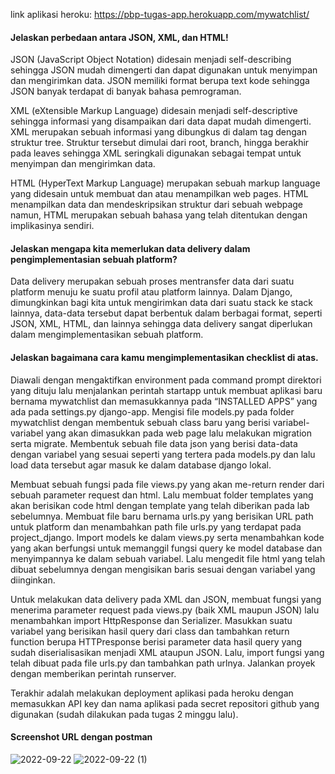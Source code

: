 link aplikasi heroku: https://pbp-tugas-app.herokuapp.com/mywatchlist/

#### Jelaskan perbedaan antara JSON, XML, dan HTML!
JSON (JavaScript Object Notation) didesain menjadi self-describing sehingga JSON mudah dimengerti dan dapat digunakan untuk menyimpan dan mengirimkan data. JSON memiliki format berupa text kode sehingga JSON banyak terdapat di banyak bahasa pemrograman.

XML (eXtensible Markup Language) didesain menjadi self-descriptive sehingga informasi yang disampaikan dari data dapat mudah dimengerti. XML merupakan sebuah informasi yang dibungkus di dalam tag dengan struktur tree. Struktur tersebut dimulai dari root, branch, hingga berakhir pada leaves sehingga XML seringkali digunakan sebagai tempat untuk menyimpan dan mengirimkan data.

HTML (HyperText Markup Language) merupakan sebuah markup language yang didesain untuk membuat dan atau menampilkan web pages. HTML menampilkan data dan mendeskripsikan struktur dari sebuah webpage namun, HTML merupakan sebuah bahasa yang telah ditentukan dengan implikasinya sendiri.

#### Jelaskan mengapa kita memerlukan data delivery dalam pengimplementasian sebuah platform?
Data delivery merupakan sebuah proses mentransfer data dari suatu platform menuju ke suatu profil atau platform lainnya. Dalam Django, dimungkinkan bagi kita untuk mengirimkan data dari suatu stack ke stack lainnya, data-data tersebut dapat berbentuk dalam berbagai format, seperti JSON, XML, HTML, dan lainnya sehingga data delivery sangat diperlukan dalam mengimplementasikan sebuah platform.

#### Jelaskan bagaimana cara kamu mengimplementasikan checklist di atas.
Diawali dengan mengaktifkan environment pada command prompt direktori yang dituju lalu menjalankan perintah startapp untuk membuat aplikasi baru bernama mywatchlist dan memasukkannya pada “INSTALLED APPS” yang ada pada settings.py django-app.
Mengisi file models.py pada folder mywatchlist dengan membentuk sebuah class baru yang berisi variabel-variabel yang akan dimasukkan pada web page lalu melakukan migration serta migrate. Membentuk sebuah file data json yang berisi data-data dengan variabel yang sesuai seperti yang tertera pada models.py dan lalu load data tersebut agar masuk ke dalam database django lokal.

Membuat sebuah fungsi pada file views.py yang akan me-return render dari sebuah parameter request dan html. Lalu membuat folder templates yang akan berisikan code html dengan template yang telah diberikan pada lab sebelumnya. Membuat file baru bernama urls.py yang berisikan URL path untuk platform dan menambahkan path file urls.py yang terdapat pada project_django.
Import models ke dalam views.py serta menambahkan kode yang akan berfungsi untuk memanggil fungsi query ke model database dan menyimpannya ke dalam sebuah variabel. Lalu mengedit file html yang telah dibuat sebelumnya dengan mengisikan baris sesuai dengan variabel yang diinginkan.

Untuk melakukan data delivery pada XML dan JSON, membuat fungsi yang menerima parameter request pada views.py (baik XML maupun JSON) lalu menambahkan import HttpResponse dan Serializer. Masukkan suatu variabel yang berisikan hasil query dari class dan tambahkan return function berupa HTTPresponse berisi parameter data hasil query yang sudah diserialisasikan menjadi XML ataupun JSON. Lalu, import fungsi yang telah dibuat pada file urls.py dan tambahkan path urlnya. Jalankan proyek dengan memberikan perintah runserver.

Terakhir adalah melakukan deployment aplikasi pada heroku dengan memasukkan API key dan nama aplikasi pada secret repositori github yang digunakan (sudah dilakukan pada tugas 2 minggu lalu).


#### Screenshot URL dengan postman
![2022-09-22](https://user-images.githubusercontent.com/112617784/191607788-0791e760-12ca-438f-aa24-f2ac520ec2be.png)
![2022-09-22 (1)](https://user-images.githubusercontent.com/112617784/191621288-99b40073-636b-4b0d-8b0c-d97be3ddd018.png)
